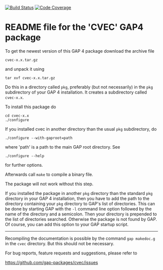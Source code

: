 [![Build Status](https://github.com/gap-packages/cvec/actions/workflows/CI.yml/badge.svg)](https://github.com/gap-packages/cvec/actions/workflows/CI.yml)
[![Code Coverage](https://codecov.io/github/gap-packages/cvec/coverage.svg?branch=master&token=)](https://codecov.io/gh/gap-packages/cvec)

# README file for the 'CVEC' GAP4 package 
     
To get the newest version of this GAP 4 package download the
archive file

    cvec-x.x.tar.gz

and unpack it using 

    tar xvf cvec-x.x.tar.gz

Do this in a directory called `pkg`, preferably (but not necessarily)
in the `pkg` subdirectory of your GAP 4 installation. It creates a
subdirectory called `cvec-x.x`.

To install this package do

    cd cvec-x.x
    ./configure

If you installed cvec in another directory than the usual `pkg`
subdirectory, do

    ./configure --with-gaproot=path

where 'path' is a path to the main GAP root directory.
See

    ./configure --help

for further options.

Afterwards call `make` to compile a binary file.

The package will not work without this step.

If you installed the package in another `pkg` directory than the standard
`pkg` directory in your GAP 4 installation, then you have to add the path
to the directory containing your `pkg` directory to GAP's list of directories.
This can be done by starting GAP with the `-l` command line option
followed by the name of the directory and a semicolon. Then your directory
is prepended to the list of directories searched. Otherwise the package 
is not found by GAP. Of course, you can add this option to your GAP
startup script.

----------------------------------------------------------------------------

Recompiling the documentation is possible by the command `gap makedoc.g`
in the `cvec` directory. But this should not be necessary.

For bug reports, feature requests and suggestions, please refer to

   <https://github.com/gap-packages/cvec/issues>
